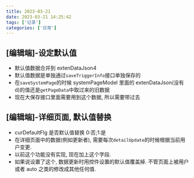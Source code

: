 ```yaml
---
title: 2023-03-21
date: 2023-03-21 14:25:42
tags: ['记录']
categories: ['日常']
---
```


## [编辑端]-设定默认值

- 默认值数据合并到 extenDataJson4
- 默认值数据是单独通过`saveTriggerInfo`接口单独保存的
- 在`saveSystemPage`的时候 systemPageModel 里面的 extenDataJson(没有 d)的值还是`getPageData`中取过来的旧数据
- 现在大保存接口里面需要用到这个数据, 所以需要带过去

## [编辑端]-详细页面, 默认值替换

- curDefaultFlg 是否默认值替换 0:否;1:是
- 在详细页面中的数据(例如更新者), 需要每次`detailUpdate`的时候根据当前用户变更.
- 以前这个功能没有实现, 现在加上这个字段.
- 如果说设置了这个, 数据更新时用控件设置的默认值覆盖掉. 不管页面上被用户或者 auto 之类的修改成其他任何值.
